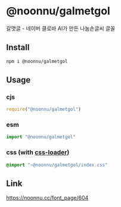 # @noonnu/galmetgol
갈맷글 - 네이버 클로바 AI가 만든 나눔손글씨 글꼴

## Install
```sh
npm i @noonnu/galmetgol
```
## Usage
### cjs
```js
require("@noonnu/galmetgol")
```
### esm
```js
import "@noonnu/galmetgol"
```
### css (with [css-loader](https://github.com/webpack-contrib/css-loader))
```css
@import "~@noonnu/galmetgol/index.css"
```

## Link
https://noonnu.cc/font_page/604